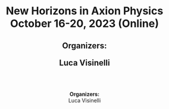 <h1 align="center">New Horizons in Axion Physics <br>October 16-20, 2023 (Online)</br></h1>
<h2 align="center"><B>Organizers:</B><br><p>Luca Visinelli</p></br></h2>
<p align="center"><B>Organizers:</B><br>Luca Visinelli</br></p>
